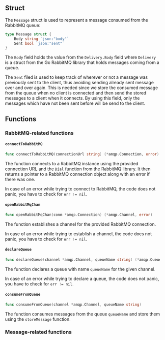 ## Struct

The `Message` struct is used to represent a message consumed from the RabbitMQ queue:

```go
type Message struct {
    Body string `json:"body"`
    Sent bool `json:"sent"`
}
```

The `Body` field holds the value from the `Delivery.Body` field where `Delivery` is a struct from the Go RabbitMQ library that holds messages coming from a queue.

The `Sent` filed is used to keep track of wherever or not a message was previously sent to the client, thus avoiding sending already sent message over and over again. This is needed since we store the consumed message from the queue when no client is connected and then send the stored messages to a client when it connects. By using this field, only the messages which have not been sent before will be send to the client.

## Functions

### RabbitMQ-related functions

#### `connectToRabbitMQ`

```go
func connectToRabbitMQ(connectionUrl string) (*amqp.Connection, error)
```

The function connects to a RabbitMQ instance using the provided connection URL and the `Dial` function from the RabbitMQ library. It then returns a pointer to a RabbitMQ connection object along with an error if there was one.

In case of an error while trying to connect to RabbitMQ, the code does not panic, you have to check for `err != nil`.

#### `openRabbitMqChan`

```go
func openRabbitMqChan(conn *amqp.Connection) (*amqp.Channel, error)
```

The function establishes a channel for the provided RabbitMQ connection.

In case of an error while trying to establish a channel, the code does not panic, you have to check for `err != nil`.

#### `declareQueue`

```go
func declareQueue(channel *amqp.Channel, queueName string) (*amqp.Queue, error)
```

The function declares a queue with name `queueName` for the given channel.

In case of an error while trying to declare a queue, the code does not panic, you have to check for `err != nil`.

#### `consumeFromQueue`

```go
func consumeFromQueue(channel *amqp.Channel, queueName string)
```

The function consumes messages from the queue `queueName` and store them using the `storeMessage` function.

### Message-related functions
